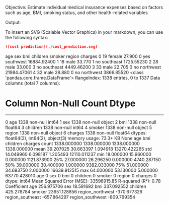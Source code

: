 Objective: Estimate individual medical insurance expenses based on factors such as age,
BMI, smoking status, and other health-related variables

Output:

To insert an SVG (Scalable Vector Graphics) in your markdown, you can use the following syntax:

```markdown
![cost prediction](./cost_prediction.svg)
```




   age     sex     bmi  children smoker     region      charges
0   19  female  27.900         0    yes  southwest  16884.92400
1   18    male  33.770         1     no  southeast   1725.55230
2   28    male  33.000         3     no  southeast   4449.46200
3   33    male  22.705         0     no  northwest  21984.47061
4   32    male  28.880         0     no  northwest   3866.85520
<class 'pandas.core.frame.DataFrame'>
RangeIndex: 1338 entries, 0 to 1337
Data columns (total 7 columns):
 #   Column    Non-Null Count  Dtype
---  ------    --------------  -----
 0   age       1338 non-null   int64
 1   sex       1338 non-null   object
 2   bmi       1338 non-null   float64
 3   children  1338 non-null   int64
 4   smoker    1338 non-null   object
 5   region    1338 non-null   object
 6   charges   1338 non-null   float64
dtypes: float64(2), int64(2), object(3)
memory usage: 73.3+ KB
None
               age          bmi     children       charges
count  1338.000000  1338.000000  1338.000000   1338.000000
mean     39.207025    30.663397     1.094918  13270.422265
std      14.049960     6.098187     1.205493  12110.011237
min      18.000000    15.960000     0.000000   1121.873900
25%      27.000000    26.296250     0.000000   4740.287150
50%      39.000000    30.400000     1.000000   9382.033000
75%      51.000000    34.693750     2.000000  16639.912515
max      64.000000    53.130000     5.000000  63770.428010
age         0
sex         0
bmi         0
children    0
smoker      0
region      0
charges     0
dtype: int64
Mean Squared Error (MSE): 33596915.85
R-squared (R²): 0.78
                   Coefficient
age                 256.975706
sex                  18.591692
bmi                 337.092552
children            425.278784
smoker            23651.128856
region_northwest   -370.677326
region_southeast   -657.864297
region_southwest   -809.799354
